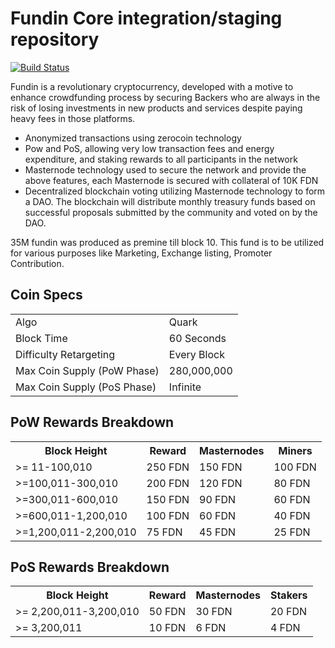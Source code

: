 Fundin Core integration/staging repository
=====================================

[![Build Status](https://travis-ci.org/fundin/Fundin.svg?branch=master)](https://travis-ci.org/fundin/Fundin)

Fundin is a revolutionary cryptocurrency, developed with a motive to enhance crowdfunding process by securing Backers who are always in the risk of losing investments in new products and services despite paying heavy fees in those platforms.
- Anonymized transactions using zerocoin technology
- Pow and PoS, allowing very low transaction fees and energy expenditure, and staking rewards to all participants in the network
- Masternode technology used to secure the network and provide the above features, each Masternode is secured
  with collateral of 10K FDN
- Decentralized blockchain voting utilizing Masternode technology to form a DAO. The blockchain will distribute monthly treasury funds based on successful proposals submitted by the community and voted on by the DAO.

35M fundin was produced as premine till block 10. This fund is to be utilized for various purposes like Marketing, Exchange listing, Promoter Contribution.

## Coin Specs ##
<table>
<tr><td>Algo</td><td>Quark</td></tr>
<tr><td>Block Time</td><td>60 Seconds</td></tr>
<tr><td>Difficulty Retargeting</td><td>Every Block</td></tr>
<tr><td>Max Coin Supply (PoW Phase)</td><td>280,000,000</td></tr>
<tr><td>Max Coin Supply (PoS Phase)</td><td>Infinite</td></tr>
</table>

## PoW Rewards Breakdown ##

<table>
<th>Block Height</th><th>Reward</th><th>Masternodes</th><th>Miners</th>
<tr><td>>= 11-100,010</td><td>250 FDN</td><td>150 FDN</td><td>100 FDN</td></tr>
<tr><td>>=100,011-300,010</td><td>200 FDN</td><td>120 FDN</td><td>80 FDN</td></tr>
<tr><td>>=300,011-600,010</td><td>150 FDN</td><td>90 FDN</td><td>60 FDN</td></tr>
<tr><td>>=600,011-1,200,010</td><td>100 FDN</td><td>60 FDN</td><td>40 FDN</td></tr>
<tr><td>>=1,200,011-2,200,010</td><td>75 FDN</td><td>45 FDN</td><td>25 FDN</td></tr>
</table>

## PoS Rewards Breakdown ##

<table>
<th>Block Height</th><th>Reward</th><th>Masternodes</th><th>Stakers</th>
<tr><td>>= 2,200,011-3,200,010</td><td>50 FDN</td><td>30 FDN</td><td>20 FDN</td></tr>
<tr><td>>= 3,200,011</td><td>10 FDN</td><td>6 FDN</td><td>4 FDN</td></tr>
</table>
